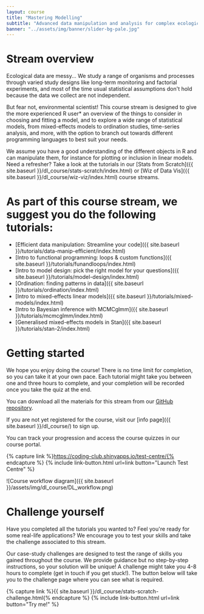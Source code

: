 ```yaml
---
layout: course
title: "Mastering Modelling"
subtitle: "Advanced data manipulation and analysis for complex ecological datasets"
banner: "../assets/img/banner/slider-bg-pale.jpg"
---
```


# Stream overview

Ecological data are messy... We study a range of organisms and processes through varied study designs like long-term monitoring and factorial experiments, and most of the time usual statistical assumptions don't hold because the data we collect are not independent. 

But fear not, environmental scientist! This course stream is designed to give the more experienced R user* an overview of the things to consider in choosing and fitting a model, and to explore a wide range of statistical models, from mixed-effects models to ordination studies, time-series analysis, and more, with the option to branch out towards different programming languages to best suit your needs. 

We assume you have a good understanding of the different objects in R and can manipulate them, for instance for plotting or inclusion in linear models. Need a refresher? Take a look at the tutorials in our [Stats from Scratch]({{ site.baseurl }}/dl_course/stats-scratch/index.html) or [Wiz of Data Vis]({{ site.baseurl }}/dl_course/wiz-viz/index.html) course streams.

# As part of this course stream, we suggest you do the following tutorials:

* [Efficient data manipulation: Streamline your code]({{ site.baseurl }}/tutorials/data-manip-efficient/index.html)
* [Intro to functional programming: loops & custom functions]({{ site.baseurl }}/tutorials/funandloops/index.html) 
* [Intro to model design: pick the right model for your questions]({{ site.baseurl }}/tutorials/model-design/index.html) 
* [Ordination: finding patterns in data]({{ site.baseurl }}/tutorials/ordination/index.html) 
* [Intro to mixed-effects linear models]({{ site.baseurl }}/tutorials/mixed-models/index.html) 
* [Intro to Bayesian inference with MCMCglmm]({{ site.baseurl }}/tutorials/mcmcglmm/index.html)
* [Generalised mixed-effects models in Stan]({{ site.baseurl }}/tutorials/stan-2/index.html)

# Getting started

We hope you enjoy doing the course! There is no time limit for completion, so you can take it at your own pace. Each tutorial might take you between one and three hours to complete, and your completion will be recorded once you take the quiz at the end.

You can download all the materials for this stream from our [GitHub repository](https://github.com/ourcodingclub/CC_course_stream3).

If you are not yet registered for the course, visit our [info page]({{ site.baseurl }}/dl_course/) to sign up.

You can track your progression and access the course quizzes in our course portal.

{% capture link %}https://coding-club.shinyapps.io/test-centre/{% endcapture %}
{% include link-button.html url=link button="Launch Test Centre" %}

![Course workflow diagram]({{ site.baseurl }}/assets/img/dl_course/DL_workflow.png)

# Challenge yourself

Have you completed all the tutorials you wanted to? Feel you're ready for some real-life applications? We encourage you to test your skills and take the challenge associated to this stream.

Our case-study challenges are designed to test the range of skills you gained throughout the course. We provide guidance but no step-by-step instructions, so your solution will be unique! A challenge might take you 4-8 hours to complete (get in touch if you get stuck!). The button below will take you to the challenge page where you can see what is required.

{% capture link %}{{ site.baseurl }}/dl_course/stats-scratch-challenge.html{% endcapture %}
{% include link-button.html url=link button="Try me!" %}
